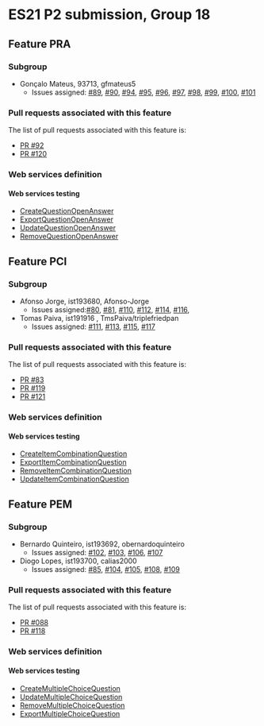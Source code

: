 # ES21 P2 submission, Group 18

## Feature PRA

### Subgroup
 - Gonçalo Mateus, 93713, gfmateus5
   + Issues assigned: [#89](https://github.com/tecnico-softeng/es21-g18/projects/5#card-58774646), [#90](https://github.com/tecnico-softeng/es21-g18/projects/5#card-58774762), [#94](https://github.com/tecnico-softeng/es21-g18/projects/5#card-58374374), [#95](https://github.com/tecnico-softeng/es21-g18/projects/5#card-58374487), [#96](https://github.com/tecnico-softeng/es21-g18/projects/5#card-58374550), [#97](https://github.com/tecnico-softeng/es21-g18/projects/5#card-58808398), [#98](https://github.com/tecnico-softeng/es21-g18/projects/5#card-58374420), [#99](https://github.com/tecnico-softeng/es21-g18/projects/5#card-58374502), [#100](https://github.com/tecnico-softeng/es21-g18/projects/5#card-58374527), [#101](https://github.com/tecnico-softeng/es21-g18/projects/5#card-58808408)

### Pull requests associated with this feature

The list of pull requests associated with this feature is:

 - [PR #92](https://github.com/tecnico-softeng/es21-g18/pull/93)
 - [PR #120](https://github.com/tecnico-softeng/es21-g18/pull/120)

### Web services definition

#### Web services testing

 - [CreateQuestionOpenAnswer](https://github.com/tecnico-softeng/es21-g18/blob/pra/backend/src/test/groovy/pt/ulisboa/tecnico/socialsoftware/tutor/question/webservice/CreateQuestionOpenAnswer.groovy)
 - [ExportQuestionOpenAnswer](https://github.com/tecnico-softeng/es21-g18/blob/pra/backend/src/test/groovy/pt/ulisboa/tecnico/socialsoftware/tutor/question/webservice/ExportQuestionOpenAnswer.groovy)
 - [UpdateQuestionOpenAnswer](https://github.com/tecnico-softeng/es21-g18/blob/pra/backend/src/test/groovy/pt/ulisboa/tecnico/socialsoftware/tutor/question/webservice/UpdateQuestionOpenAnswer.groovy)
 - [RemoveQuestionOpenAnswer](https://github.com/tecnico-softeng/es21-g18/blob/pra/backend/src/test/groovy/pt/ulisboa/tecnico/socialsoftware/tutor/question/webservice/RemoveQuestionOpenAnswer.groovy)




## Feature PCI

### Subgroup
- Afonso Jorge, ist193680, Afonso-Jorge
   + Issues assigned:[#80](https://github.com/tecnico-softeng/es21-g18/projects/5#card-58761912), [#81](https://github.com/tecnico-softeng/es21-g18/projects/5#card-58762631),  [#110](https://github.com/tecnico-softeng/es21-g18/projects/5#card-58757013), [#112](https://github.com/tecnico-softeng/es21-g18/projects/5#card-58757047), [#114](https://github.com/tecnico-softeng/es21-g18/projects/5#card-58757015), [#116](https://github.com/tecnico-softeng/es21-g18/projects/5#card-58757034),
- Tomas Paiva, ist191916 , TmsPaiva/triplefriedpan
   + Issues assigned: [#111](https://github.com/tecnico-softeng/es21-g18/projects/5#card-58757019), [#113](https://github.com/tecnico-softeng/es21-g18/projects/5#card-58808688), [#115](https://github.com/tecnico-softeng/es21-g18/projects/5#card-58757021), [#117](https://github.com/tecnico-softeng/es21-g18/projects/5#card-58808704)


### Pull requests associated with this feature

The list of pull requests associated with this feature is:

- [PR #83](https://github.com/tecnico-softeng/es21-g18/pull/83)
- [PR #119](https://github.com/tecnico-softeng/es21-g18/pull/119)
- [PR #121](https://github.com/tecnico-softeng/es21-g18/pull/121)

### Web services definition

#### Web services testing

- [CreateItemCombinationQuestion](https://github.com/tecnico-softeng/es21-g18/blob/pci/backend/src/test/groovy/pt/ulisboa/tecnico/socialsoftware/tutor/question/webservice/CreateItemCombinationQuestion.groovy)
- [ExportItemCombinationQuestion](https://github.com/tecnico-softeng/es21-g18/blob/pci/backend/src/test/groovy/pt/ulisboa/tecnico/socialsoftware/tutor/question/webservice/ExportItemCombinationQuestion.groovy)
- [RemoveItemCombinationQuestion](https://github.com/tecnico-softeng/es21-g18/blob/pci/backend/src/test/groovy/pt/ulisboa/tecnico/socialsoftware/tutor/question/webservice/RemoveItemCombinationQuestion.groovy)
- [UpdateItemCombinationQuestion](https://github.com/tecnico-softeng/es21-g18/blob/pci/backend/src/test/groovy/pt/ulisboa/tecnico/socialsoftware/tutor/question/webservice/UpdateItemCombinationQuestion.groovy)




## Feature PEM

### Subgroup
 - Bernardo Quinteiro, ist193692, obernardoquinteiro
   + Issues assigned: [#102](https://github.com/tecnico-softeng/es21-g18/projects/5#card-58170599), [#103](https://github.com/tecnico-softeng/es21-g18/projects/5#card-58170429), [#106](https://github.com/tecnico-softeng/es21-g18/projects/5#card-58170587), [#107](https://github.com/tecnico-softeng/es21-g18/projects/5#card-58170375)
 - Diogo Lopes, ist193700, calias2000
   + Issues assigned: [#85](https://github.com/tecnico-softeng/es21-g18/projects/5#card-58767771), [#104](https://github.com/tecnico-softeng/es21-g18/projects/5#card-58170392), [#105](https://github.com/tecnico-softeng/es21-g18/projects/5#card-58808230), [#108](https://github.com/tecnico-softeng/es21-g18/projects/5#card-58170399), [#109](https://github.com/tecnico-softeng/es21-g18/projects/5#card-58808248)
 

### Pull requests associated with this feature

The list of pull requests associated with this feature is:

 - [PR #088](https://github.com/tecnico-softeng/es21-g18/pull/88)
 - [PR #118](https://github.com/tecnico-softeng/es21-g18/pull/118)

### Web services definition

#### Web services testing

 - [CreateMultipleChoiceQuestion](https://github.com/tecnico-softeng/es21-g18/blob/pem/backend/src/test/groovy/pt/ulisboa/tecnico/socialsoftware/tutor/question/webservice/CreateMultipleChoiceQuestion.groovy)
 - [UpdateMultipleChoiceQuestion](https://github.com/tecnico-softeng/es21-g18/blob/pem/backend/src/test/groovy/pt/ulisboa/tecnico/socialsoftware/tutor/question/webservice/UpdateMultipleChoiceQuestion.groovy)
 - [RemoveMultipleChoiceQuestion](https://github.com/tecnico-softeng/es21-g18/blob/pem/backend/src/test/groovy/pt/ulisboa/tecnico/socialsoftware/tutor/question/webservice/RemoveMultipleChoiceQuestion.groovy)
 - [ExportMultipleChoiceQuestion](https://github.com/tecnico-softeng/es21-g18/blob/pem/backend/src/test/groovy/pt/ulisboa/tecnico/socialsoftware/tutor/question/webservice/ExportMultipleChoiceQuestion.groovy)


